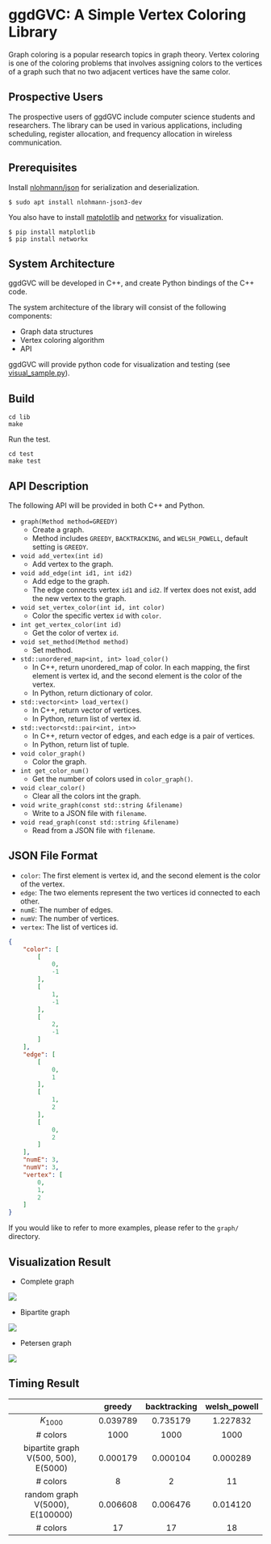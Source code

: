 # ggdGVC: A Simple Vertex Coloring Library

Graph coloring is a popular research topics in graph theory. Vertex coloring is one of the coloring problems that involves assigning colors to the vertices of a graph such that no two adjacent vertices have the same color.

## Prospective Users

The prospective users of ggdGVC include computer science students and researchers. The library can be used in various applications, including scheduling, register allocation, and frequency allocation in wireless communication.

## Prerequisites

Install [nlohmann/json](https://github.com/nlohmann/json) for serialization and deserialization.

```
$ sudo apt install nlohmann-json3-dev
```

You also have to install [matplotlib](https://matplotlib.org/) and [networkx](https://networkx.org/) for visualization.

```
$ pip install matplotlib
$ pip install networkx
```

## System Architecture

ggdGVC will be developed in C++, and create Python bindings of the C++ code.

The system architecture of the library will consist of the following components:

* Graph data structures
* Vertex coloring algorithm
* API

ggdGVC will provide python code for visualization and testing (see [visual_sample.py](test/visual_sample.py)).

## Build

```
cd lib
make
```

Run the test.

```
cd test
make test
```

## API Description

The following API will be provided in both C++ and Python.

* `graph(Method method=GREEDY)`
    * Create a graph.
    * Method includes `GREEDY`, `BACKTRACKING`, and `WELSH_POWELL`, default setting is `GREEDY`.
* `void add_vertex(int id)`
    * Add vertex to the graph.
* `void add_edge(int id1, int id2)`
    * Add edge to the graph.
    * The edge connects vertex `id1` and `id2`. If vertex does not exist, add the new vertex to the graph.
* `void set_vertex_color(int id, int color)`
    * Color the specific vertex `id` with `color`.
* `int get_vertex_color(int id)`
    * Get the color of vertex `id`.
* `void set_method(Method method)`
    * Set method.
* `std::unordered_map<int, int> load_color()`
    * In C++, return unordered_map of color. In each mapping, the first element is vertex id, and the second element is the color of the vertex.
    * In Python, return dictionary of color.
* `std::vector<int> load_vertex()`
    * In C++, return vector of vertices.
    * In Python, return list of vertex id.
* `std::vector<std::pair<int, int>>`
    * In C++, return vector of edges, and each edge is a pair of vertices.
    * In Python, return list of tuple.
* `void color_graph()`
    * Color the graph.
* `int get_color_num()`
    * Get the number of colors used in `color_graph()`.
* `void clear_color()`
    * Clear all the colors int the graph.
* `void write_graph(const std::string &filename)`
    * Write to a JSON file with `filename`.
* `void read_graph(const std::string &filename)`
    * Read from a JSON file with `filename`.

## JSON File Format

* `color`: The first element is vertex id, and the second element is the color of the vertex.
* `edge`: The two elements represent the two vertices id connected to each other.
* `numE`: The number of edges.
* `numV`: The number of vertices.
* `vertex`: The list of vertices id.

```json
{
    "color": [
        [
            0,
            -1
        ],
        [
            1,
            -1
        ],
        [
            2,
            -1
        ]
    ],
    "edge": [
        [
            0,
            1
        ],
        [
            1,
            2
        ],
        [
            0,
            2
        ]
    ],
    "numE": 3,
    "numV": 3,
    "vertex": [
        0,
        1,
        2
    ]
}
```

If you would like to refer to more examples, please refer to the `graph/` directory.

## Visualization Result

* Complete graph

![](image/complete_graph.png)

* Bipartite graph

![](image/bipartite_graph.png)

* Petersen graph

![](image/petersen_graph.png)

## Timing Result

|                                      |  greedy  | backtracking | welsh_powell |
|:------------------------------------:|:--------:|:------------:|:------------:|
|              $K_{1000}$              | 0.039789 |   0.735179   |   1.227832   |
|               # colors               |   1000   |     1000     |     1000     |
| bipartite graph V(500, 500), E(5000) | 0.000179 |   0.000104   |   0.000289   |
|               # colors               |    8     |      2       |      11      |
|   random graph V(5000), E(100000)    | 0.006608 |   0.006476   |   0.014120   |
|               # colors               |    17    |      17      |      18      |
